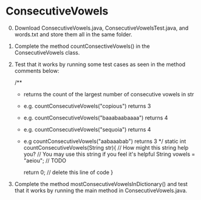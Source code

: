 # ConsecutiveVowels

0. Download ConsecutiveVowels.java, ConsecutiveVowelsTest.java, and words.txt and store them all in the same folder.

1. Complete the method countConsectiveVowels() in the ConsecutiveVowels class.

2. Test that it works by running some test cases as seen in the method comments below:

    /**
     * returns the count of the largest number of consecutive vowels in str
     * e.g. countConsecutiveVowels("copious") returns 3
     * e.g. countConsecutiveVowels("baaabaabaaaa") returns 4
     * e.g. countConsecutiveVowels("sequoia") returns 4
     * e.g  countConsecutiveVowels("aabaaabab") returns 3
     */
    static int countConsecutiveVowels(String str){
        // How might this string help you? 
        // You may use this string if you feel it's helpful
        String vowels = "aeiou";
        // TODO
       
        return 0; // delete this line of code
    }

3. Complete the method mostConsecutiveVowelsInDictionary() and test that it works by running the main method in ConsecutiveVowels.java. 

